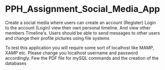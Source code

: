 # PPH_Assignment_Social_Media_App
Create a social media where users can create an account (Register) Login to the account (Login) view their own personal timeline. And view other members Timeline's. Users should be able to send messages to other users and change their profile pictures using file systems

To test this application you will require some sort of localhost like MAMP, XAMP etc. Please change you localhost username and password accordingly.
Few the PDF file for mySQL commands and the creation of the databases
